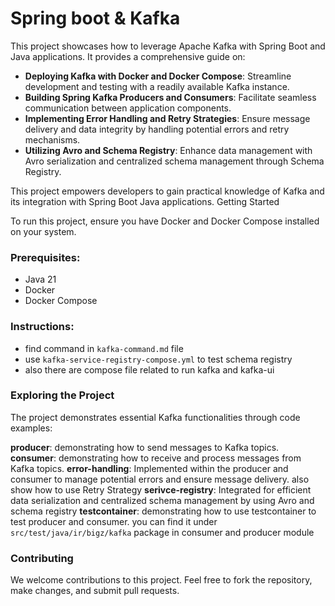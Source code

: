 # Spring boot & Kafka

This project showcases how to leverage Apache Kafka with Spring Boot and Java applications. It provides a comprehensive guide on:

- **Deploying Kafka with Docker and Docker Compose**: Streamline development and testing with a readily available Kafka instance.
- **Building Spring Kafka Producers and Consumers**: Facilitate seamless communication between application components.
- **Implementing Error Handling and Retry Strategies**: Ensure message delivery and data integrity by handling potential errors and retry mechanisms.
- **Utilizing Avro and Schema Registry**: Enhance data management with Avro serialization and centralized schema management through Schema Registry.

This project empowers developers to gain practical knowledge of Kafka and its integration with Spring Boot Java applications.
Getting Started

To run this project, ensure you have Docker and Docker Compose installed on your system.

### Prerequisites:

- Java 21
- Docker
- Docker Compose

### Instructions:
- find command in `kafka-command.md` file
- use `kafka-service-registry-compose.yml` to test schema registry
- also there are compose file related to run kafka and kafka-ui

### Exploring the Project

The project demonstrates essential Kafka functionalities through code examples:

**producer**: demonstrating how to send messages to Kafka topics.
**consumer**: demonstrating how to receive and process messages from Kafka topics.
**error-handling**: Implemented within the producer and consumer to manage potential errors and ensure message delivery. also show how to use Retry Strategy 
**serivce-registry**: Integrated for efficient data serialization and centralized schema management by using Avro and schema registry
**testcontainer**: demonstrating how to use testcontainer to test producer and consumer. you can find it under `src/test/java/ir/bigz/kafka` package in consumer and producer module

### Contributing

We welcome contributions to this project. Feel free to fork the repository, make changes, and submit pull requests.
